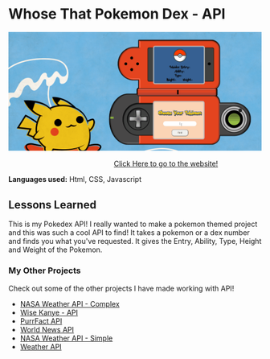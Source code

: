 # Whose That Pokemon Dex - API

<img src="https://github.com/DashlinS/api-Pokedex/blob/answer/images/pokedexdemo.gif" width="700">

&emsp;&emsp;&emsp;&emsp;&emsp;&emsp;&emsp;&emsp;&emsp;&emsp;&emsp;&emsp;&emsp;&emsp;&emsp;[Click Here to go to the website!](https://whosethatpoke.netlify.app/)

**Languages used:** Html, CSS, Javascript

## Lessons Learned

This is my Pokedex API! I really wanted to make a pokemon themed project and this was such a cool API to find! It takes a pokemon or a dex number and finds you what you've requested. It gives the Entry, Ability, Type, Height and Weight of the Pokemon. 

### My Other Projects 

Check out some of the other projects I have made working with API!

* [NASA Weather API - Complex](https://github.com/DashlinS/api-complex-nasa/tree/answer)
* [Wise Kanye - API](https://github.com/DashlinS/api-KanyeQuotes/tree/answer)
* [PurrFact API](https://github.com/DashlinS/api-purrfact/tree/answer)
* [World News API](https://github.com/DashlinS/NewsRoundTheWorld/tree/answer)
* [NASA Weather API - Simple](https://github.com/DashlinS/simple-nasa-api-bootcamp/tree/answer)
* [Weather API](https://github.com/DashlinS/weather-api-bootcamp/tree/answer)
